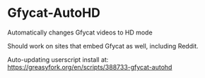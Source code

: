 # Gfycat-AutoHD
Automatically changes Gfycat videos to HD mode

Should work on sites that embed Gfycat as well, including Reddit.

Auto-updating userscript install at: https://greasyfork.org/en/scripts/388733-gfycat-autohd
